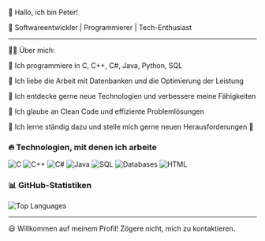 👋 Hallo, ich bin Peter!

🚀 Softwareentwickler | Programmierer | Tech-Enthusiast

---

👨‍💻 Über mich:

  🔹 Ich programmiere in C, C++, C#, Java, Python, SQL

  🔹 Ich liebe die Arbeit mit Datenbanken und die Optimierung der Leistung

  🔹 Ich entdecke gerne neue Technologien und verbessere meine Fähigkeiten

  🔹 Ich glaube an Clean Code und effiziente Problemlösungen

  🔹 Ich lerne ständig dazu und stelle mich gerne neuen Herausforderungen 🚀

### 🔥 Technologien, mit denen ich arbeite
![C](https://img.shields.io/badge/C-00599C?style=for-the-badge&logo=c&logoColor=white)
![C++](https://img.shields.io/badge/C++-00599C?style=for-the-badge&logo=c%2B%2B&logoColor=white)
![C#](https://img.shields.io/badge/C%23-239120?style=for-the-badge&logo=c-sharp&logoColor=white)
![Java](https://img.shields.io/badge/Java-007396?style=for-the-badge&logo=java&logoColor=white)
![SQL](https://img.shields.io/badge/SQL-CC2927?style=for-the-badge&logo=microsoft-sql-server&logoColor=white)
![Databases](https://img.shields.io/badge/Databases-4479A1?style=for-the-badge&logo=mysql&logoColor=white)
![HTML](https://img.shields.io/badge/HTML5-E34F26?style=for-the-badge&logo=html5&logoColor=white)

### 📊 GitHub-Statistiken
![Top Languages](https://github-readme-stats-git-masterrstaa-rickstaa.vercel.app/api/top-langs/?username=horskypeter&layout=compact&theme=radical)

---

😃 Willkommen auf meinem Profil! Zögere nicht, mich zu kontaktieren.
